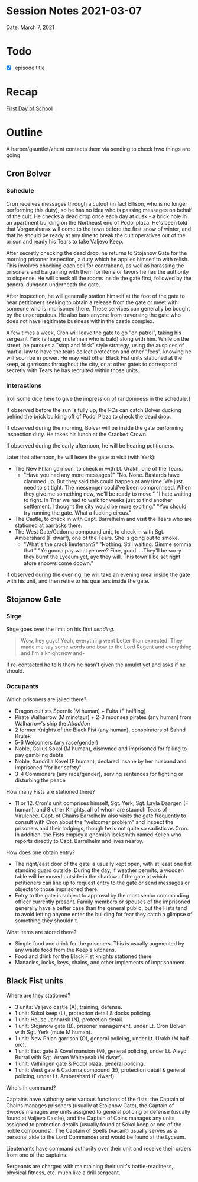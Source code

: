 # Session Notes 2021-03-07

Date: March 7, 2021

# Todo

- [x]  episode title

# Recap

[First Day of School](../../logbook/First%20Day%20of%20School.md) 

# Outline

A harper/gauntlet/zhent contacts them via sending to check hwo things are going

## Cron Bolver

### Schedule

Cron receives messages through a cutout (in fact Ellison, who is no longer performing this duty), so he has no idea who is passing messages on behalf of the cult. He checks a dead drop once each day at dusk - a brick hole in an apartment building on the Northeast end of Podol plaza. He's been told that Vorgansharax will come to the town before the first snow of winter, and that he should be ready at any time to break the cult operatives out of the prison and ready his Tears to take Valjevo Keep.

After secretly checking the dead drop, he returns to Stojanow Gate for the morning prisoner inspection, a duty which he applies himself to with relish. This involves checking each cell for contraband, as well as harassing the prisoners and bargaining with them for items or favors he has the authority to dispense. He will check all the rooms inside the gate first, followed by the general dungeon underneath the gate.

After inspection, he will generally station himself at the foot of the gate to hear petitioners seeking to obtain a release from the gate or meet with someone who is imprisoned there. These services can generally be bought by the unscrupulous. He also bars anyone from traversing the gate who does not have legitimate business within the castle complex.

A few times a week, Cron will leave the gate to go "on patrol", taking his sergeant Yerk (a huge, mute man who is bald) along with him. While on the street, he pursues a "stop and frisk" style strategy, using the auspices of martial law to have the tears collect protection and other "fees", knowing he will soon be in power. He may visit other Black Fist units stationed at the keep, at garrisons throughout the city, or at other gates to correspond secretly with Tears he has recruited within those units.

### Interactions

[roll some dice here to give the impression of randomness in the schedule.]

If observed before the sun is fully up, the PCs can catch Bolver ducking behind the brick building off of Podol Plaza to check the dead drop.

If observed during the morning, Bolver will be inside the gate performing inspection duty. He takes his lunch at the Cracked Crown.

If observed during the early afternoon, he will be hearing petitioners.

Later that afternoon, he will leave the gate to visit (with Yerk):

- The New Phlan garrison, to check in with Lt. Urakh, one of the Tears.
    - "Have you had any more messages?" "No. None. Bastards have clammed up. But they said this could happen at any time. We just need to sit tight. The messenger could've been compromised. When they give me something new, we'll be ready to move." "I hate waiting to fight. In Thar we had to walk for weeks just to find another settlement. I thought the city would be more exciting." "You should try running the gate. What a fucking circus."
- The Castle, to check in with Capt. Barrelhelm and visit the Tears who are stationed at barracks there.
- The West Gate/Cadorna compound unit, to check in with Sgt. Ambershard (F dwarf), one of the Tears. She is going out to smoke.
    - "What's the crack lieutenant?" "Nothing. Still waiting. Gimme somma that." "Ye goona pay what ye owe? Fine, good. ...They'll be sorry they burnt the Lyceum yet, aye they will. This town'll be set right afore snoows come doown."

If observed during the evening, he will take an evening meal inside the gate with his unit, and then retire to his quarters inside the gate.

## Stojanow Gate

### Sirge

Sirge goes over the limit on his first *sending.*

> Wow, hey guys! Yeah, everything went better than expected. They made me say some words and bow to the Lord Regent and everything and I'm a knight now and-
> 

If re-contacted he tells them he hasn't given the amulet yet and asks if he should.

### Occupants

Which prisoners are jailed there?

- Dragon cultists Spernik (M human) + Fulta (F halfling)
- Pirate Walharrow (M minotaur) + 2-3 moonsea pirates (any human) from Walharrow's ship the *Abaddon*
- 2 former Knights of the Black Fist (any human), conspirators of Sahnd Krulek
- 5-6 Welcomers (any race/gender)
- Noble, Gallus Sokol (M human), disowned and imprisoned for failing to pay gambling debts
- Noble, Xandrilla Kovel (F human), declared insane by her husband and imprisoned "for her safety"
- 3-4 Commoners (any race/gender), serving sentences for fighting or disturbing the peace

How many Fists are stationed there?

- 11 or 12. Cron's unit comprises himself, Sgt. Yerk, Sgt. Layla Daargen (F human), and 8 other Knights, all of whom are staunch Tears of Virulence. Capt. of Chains Barrelhelm also visits the gate frequently to consult with Cron about the "welcomer problem" and inspect the prisoners and their lodgings, though he is not quite so sadistic as Cron. In addition, the Fists employ a gnomish locksmith named Kellen who reports directly to Capt. Barrelhelm and lives nearby.

How does one obtain entry?

- The right/east door of the gate is usually kept open, with at least one fist standing guard outside. During the day, if weather permits, a wooden table will be moved outside in the shadow of the gate at which petitioners can line up to request entry to the gate or send messages or objects to those imprisoned there.
- Entry to the gate is subject to approval by the most senior commanding officer currently present. Family members or spouses of the imprisoned generally have a better case than the general public, but the Fists tend to avoid letting anyone enter the building for fear they catch a glimpse of something they shouldn't.

What items are stored there?

- Simple food and drink for the prisoners. This is usually augmented by any waste food from the Keep's kitchens.
- Food and drink for the Black Fist knights stationed there.
- Manacles, locks, keys, chains, and other implements of imprisonment.

## Black Fist units

Where are they stationed?

- 3 units: Valjevo castle (A), training, defense.
- 1 unit: Sokol keep (L), protection detail & docks policing.
- 1 unit: House Jannarsk (N), protection detail.
- 1 unit: Stojanow gate (B), prisoner management, under Lt. Cron Bolver with Sgt. Yerk (mute M human).
- 1 unit: New Phlan garrison (O), general policing, under Lt. Urakh (M half-orc).
- 1 unit: East gate & Kovel mansion (M), general policing, under Lt. Aleyd Burral with Sgt. Arram Whitepeak (M dwarf).
- 1 unit: Valhingen gate & Podol plaza, general policing.
- 1 unit: West gate & Cadorna compound (E), protection detail & general policing, under Lt. Ambershard (F dwarf).

Who's in command?

Captains have authority over various functions of the fists: the Captain of Chains manages prisoners (usually at Stojanow Gate), the Captain of Swords manages any units assigned to general policing or defense (usually found at Valjevo Castle), and the Captain of Coins manages any units assigned to protection details (usually found at Sokol keep or one of the noble compounds). The Captain of Spells (vacant) usually serves as a personal aide to the Lord Commander and would be found at the Lyceum.

Lieutenants have command authority over their unit and receive their orders from one of the captains.

Sergeants are charged with maintaining their unit's battle-readiness, physical fitness, etc. much like a drill sergeant.